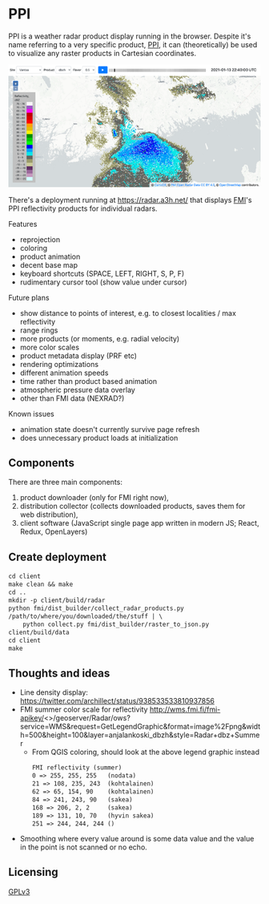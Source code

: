 # PPI

PPI is a weather radar product display running in the browser. Despite it's
name referring to a very specific product,
[PPI](https://en.wikipedia.org/wiki/Plan_position_indicator), it can
(theoretically) be used to visualize any raster products in Cartesian
coordinates.

![Screenshot](basic-screenshot.webp)

There's a deployment running at https://radar.a3h.net/ that displays
[FMI](https://www.fmi.fi/)'s PPI reflectivity products for individual radars.

Features
- reprojection
- coloring
- product animation
- decent base map
- keyboard shortcuts (SPACE, LEFT, RIGHT, S, P, F)
- rudimentary cursor tool (show value under cursor)

Future plans
- show distance to points of interest, e.g. to closest localities / max reflectivity
- range rings
- more products (or moments, e.g. radial velocity)
- more color scales
- product metadata display (PRF etc)
- rendering optimizations
- different animation speeds
- time rather than product based animation
- atmospheric pressure data overlay
- other than FMI data (NEXRAD?)

Known issues
- animation state doesn't currently survive page refresh
- does unnecessary product loads at initialization


## Components

There are three main components:
1. product downloader (only for FMI right now),
2. distribution collector (collects downloaded products, saves them for web distribution),
3. client software (JavaScript single page app written in modern JS; React, Redux, OpenLayers)


## Create deployment

```
cd client
make clean && make
cd ..
mkdir -p client/build/radar
python fmi/dist_builder/collect_radar_products.py /path/to/where/you/downloaded/the/stuff | \
    python collect.py fmi/dist_builder/raster_to_json.py client/build/data
cd client
make
```


## Thoughts and ideas

- Line density display:
   https://twitter.com/archillect/status/938533533810937856
 - FMI summer color scale for reflectivity
   http://wms.fmi.fi/fmi-apikey/<>/geoserver/Radar/ows?service=WMS&request=GetLegendGraphic&format=image%2Fpng&width=500&height=100&layer=anjalankoski_dbzh&style=Radar+dbz+Summer
   - From QGIS coloring, should look at the above legend graphic instead
     ```
     FMI reflectivity (summer)
     0 => 255, 255, 255   (nodata)
     21 => 108, 235, 243  (kohtalainen)
     62 => 65, 154, 90    (kohtalainen)
     84 => 241, 243, 90   (sakea)
     168 => 206, 2, 2     (sakea)
     189 => 131, 10, 70   (hyvin sakea)
     251 => 244, 244, 244 ()
     ```
 - Smoothing where every value around is some data value and the value in the
   point is not scanned or no echo.


## Licensing

[GPLv3](LICENSE)
